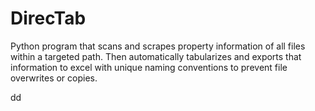 # DirecTab
Python program that scans and scrapes property information of all files within a targeted path. Then automatically tabularizes and exports that information to excel with unique naming conventions to prevent file overwrites or copies.

dd
